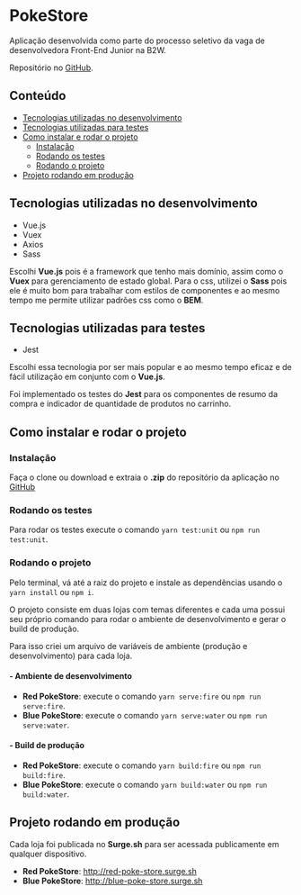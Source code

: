 # PokeStore

Aplicação desenvolvida como parte do processo seletivo da vaga de desenvolvedora Front-End Junior na B2W.

Repositório no [GitHub](https://github.com/figueiredocamila/desafio-loja-pokemon).


## Conteúdo

- [Tecnologias utilizadas no desenvolvimento](#tecnologias-utilizadas-no-desenvolvimento)
- [Tecnologias utilizadas para testes](#tecnologias-utilizadas-para-testes)
- [Como instalar e rodar o projeto](#como-instalar-e-rodar-o-projeto) 
	- [Instalação](#instalação) 
	- [Rodando os testes](#rodando-os-testes)
	-  [Rodando o projeto](#rodando-o-projeto) 
- [Projeto rodando em produção](#projeto-rodando-em-produção)

## Tecnologias utilizadas no desenvolvimento

- Vue.js
- Vuex
- Axios
- Sass

Escolhi **Vue.js** pois é a framework que tenho mais domínio, assim como o **Vuex** para gerenciamento de estado global.
Para o css, utilizei o **Sass** pois ele é muito bom para trabalhar com estilos de componentes e ao mesmo tempo me permite utilizar padrões css como o **BEM**.

## Tecnologias utilizadas para testes

- Jest

Escolhi essa tecnologia por ser mais popular e ao mesmo tempo eficaz e de fácil utilização em conjunto com o **Vue.js**.

Foi implementado os testes do **Jest** para os componentes de resumo da compra e indicador de quantidade de produtos no carrinho.

## Como instalar e rodar o projeto

### Instalação
Faça o clone ou download e extraia o **.zip** do repositório da aplicação no [GitHub](https://github.com/figueiredocamila/desafio-loja-pokemon)

### Rodando os testes
Para rodar os testes execute o comando `yarn test:unit` ou `npm run test:unit`.

### Rodando o projeto
Pelo terminal, vá até a raiz do projeto e instale as dependências usando o `yarn install` ou `npm i`.

O projeto consiste em duas lojas com temas diferentes e cada uma possui seu próprio comando para rodar o ambiente de desenvolvimento e gerar o build de produção. 

Para isso criei um arquivo de variáveis de ambiente (produção e desenvolvimento) para cada loja.

#### - Ambiente de desenvolvimento

 - **Red PokeStore**: execute o comando `yarn serve:fire` ou `npm run serve:fire`.
 - **Blue PokeStore**: execute o comando `yarn serve:water` ou `npm run serve:water`.
 
#### - Build de produção
 
 - **Red PokeStore**: execute o comando `yarn build:fire` ou `npm run build:fire`.
 - **Blue PokeStore**: execute o comando `yarn build:water` ou `npm run build:water`.
 
## Projeto rodando em produção

Cada loja foi publicada no **Surge.sh** para ser acessada publicamente em qualquer dispositivo.

- **Red PokeStore**: http://red-poke-store.surge.sh
 - **Blue PokeStore**: http://blue-poke-store.surge.sh
 



